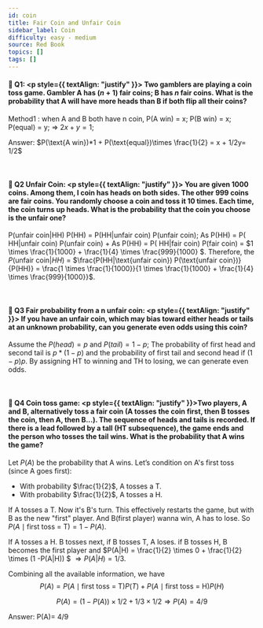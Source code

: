 ```yaml
---
id: coin
title: Fair Coin and Unfair Coin
sidebar_label: Coin
difficulty: easy - medium
source: Red Book
topics: []
tags: []
---
```


#### 📖 Q1: <p style={{ textAlign: "justify" }}> Two gamblers are playing a coin toss game. Gambler A has $(n+1)$ fair coins; B has $n$ fair coins. What is the probability that A will have more heads than B if both flip all their coins? </p> 

Method1 : when A and B both have n coin, P(A win) = x; P(B win) = x; P(equal) = y; $\Rightarrow$  $2x+y=1$;  

Answer: $P(\text{A win})*1 + P(\text{equal})\times \frac{1}{2} = x + 1/2y= 1/2$

&nbsp;

#### 📖 Q2 Unfair Coin: <p style={{ textAlign: "justify" }}> You are given 1000 coins. Among them, I coin has heads on both sides. The other 999 coins are fair coins. You randomly choose a coin and toss it 10 times. Each time, the coin turns up heads. What is the probability that the coin you choose is the unfair one? </p> 

P(unfair coin|HH) P(HH) = P(HH|unfair coin) P(unfair coin); As P(HH) = P( HH|unfair coin) P(unfair coin) + As P(HH) = P( HH|fair coin) P(fair coin) = $1 \times \frac{1}{1000} + \frac{1}{4} \times \frac{999}{1000} $. Therefore, the $P(\text{unfair coin}|HH)$ = $\frac{P(HH|\text{unfair coin}) P(\text{unfair coin})}{P(HH)} = \frac{1 \times \frac{1}{1000}}{1 \times \frac{1}{1000} + \frac{1}{4} \times \frac{999}{1000}}$.

&nbsp;

#### 📖 Q3 Fair probability from a n unfair coin: <p style={{ textAlign: "justify" }}> If you have an unfair coin,  which may bias toward either heads or tails at an unknown probability, can you generate even odds using this coin? </p> 

Assume the $P(head) = p$ and $P(tail) = 1-p$; The probability of first head and second tail is $p *(1-p)$ and the probability of first tail and second head if $(1-p)p$.  By assigning HT to winning and TH to losing, we can generate even odds. 


&nbsp;

#### 📖 **Q4 Coin toss game**: <p style={{ textAlign: "justify" }}>Two players, A and B, alternatively toss a fair coin (A tosses the coin first, then B tosses the coin, then A, then B...). The sequence of heads and tails is recorded. If there is a lead followed by a tall (HT subsequence), the game ends and the person who tosses the tail wins. What is the probability that A wins the game? </p>

Let $P(A)$ be the probability that A wins. Let’s condition on A's first toss (since A goes first):

- With probability $\frac{1}{2}$, A tosses a T.
- With probability $\frac{1}{2}$, A tosses a H. 

If A tosses a T. Now it's B's turn. This effectively restarts the game, but with B as the new "first" player. And B(first player) wanna win, A has to lose. So $P(A \mid \text{first toss = T}) = 1 - P(A)$.

If A tosses a H. B tosses next, if B tosses T, A loses. if B tosses H, B becomes the first player and $P(A|H) = \frac{1}{2} \times 0 + \frac{1}{2} \times (1 -P(A|H)) $ $\Rightarrow P(A|H) = 1/3$. 

Combining all the available information, we have 
$$
P(A) = P(A \mid \text{first toss = T}) P(T) + P(A \mid \text{first toss = H}) P(H)
$$

$$
P(A) = (1-P(A)) \times 1/2 + 1/3 \times 1/2 \Rightarrow P(A) = 4/9
$$

Answer: P(A)= 4/9

